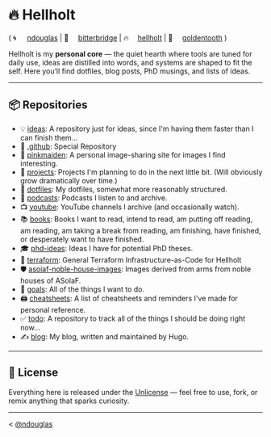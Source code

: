 # 🔥 Hellholt
( <span style="display:inline-block; min-width: 2em;">🌀</span>[ndouglas](https://github.com/ndouglas/) | <span style="display:inline-block; min-width: 2em;">🌉</span>[bitterbridge](https://github.com/bitterbridge/) | <span style="display:inline-block; min-width: 2em;">️‍🔥</span>[hellholt](https://github.com/hellholt/) | <span style="display:inline-block; min-width: 2em;">🦷</span>[goldentooth](https://github.com/goldentooth/) )

Hellholt is my **personal core** — the quiet hearth where tools are tuned for daily use, ideas are distilled into words, and systems are shaped to fit the self.
Here you’ll find dotfiles, blog posts, PhD musings, and lists of ideas.

---

## 📦 Repositories

- 💡 [ideas](https://github.com/hellholt/ideas): A repository just for ideas, since I'm having them faster than I can finish them...
- 👋 [.github](https://github.com/hellholt/.github): Special Repository
- 👩 [pinkmaiden](https://github.com/hellholt/pinkmaiden): A personal image-sharing site for images I find interesting.
- 📐 [projects](https://github.com/hellholt/projects): Projects I'm planning to do in the next little bit. (Will obviously grow dramatically over time.)
- 🧿 [dotfiles](https://github.com/hellholt/dotfiles): My dotfiles, somewhat more reasonably structured.
- 🎤 [podcasts](https://github.com/hellholt/podcasts): Podcasts I listen to and archive.
- 📺 [youtube](https://github.com/hellholt/youtube): YouTube channels I archive (and occasionally watch).
- 📚 [books](https://github.com/hellholt/books): Books I want to read, intend to read, am putting off reading, am reading, am taking a break from reading, am finishing, have finished, or desperately want to have finished.
- 🎓 [phd-ideas](https://github.com/hellholt/phd-ideas): Ideas I have for potential PhD theses.
- 🚜 [terraform](https://github.com/hellholt/terraform): General Terraform Infrastructure-as-Code for Hellholt
- 🛡️ [asoiaf-noble-house-images](https://github.com/hellholt/asoiaf-noble-house-images): Images derived from arms from noble houses of ASoIaF.
- 🥅 [goals](https://github.com/hellholt/goals): All of the things I want to do.
- 🖨️ [cheatsheets](https://github.com/hellholt/cheatsheets): A list of cheatsheets and reminders I've made for personal reference.
- ✅ [todo](https://github.com/hellholt/todo): A repository to track all of the things I should be doing right now...
- ✍️ [blog](https://github.com/hellholt/blog): My blog, written and maintained by Hugo.


---

## 🪪 License

Everything here is released under the [Unlicense](https://unlicense.org/) —
feel free to use, fork, or remix anything that sparks curiosity.

---

< [@ndouglas](https://github.com/ndouglas/)